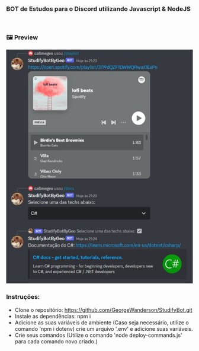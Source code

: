 ### BOT de Estudos para o Discord utilizando Javascript & NodeJS
<br>

### 🖼️ Preview

<img width="951" alt="image" src="https://github.com/GeorgeWanderson/StudifyBot/blob/main/blobs/DiscordBotScreenshot.jpg?raw=true">



### Instruções:

- Clone o repositório: https://github.com/GeorgeWanderson/StudifyBot.git
- Instale as dependências: npm i
- Adicione as suas variáveis de ambiente (Caso seja necessário, utilize o comando 'npm i dotenv) crie um arquivo '.env' e adicione suas variáveis.
- Crie seus comandos (Utilize o comando 'node deploy-commands.js' para cada comando novo criado.)